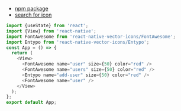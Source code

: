 - [npm package](https://www.npmjs.com/package/react-native-vector-icons)
- [search for icon](https://oblador.github.io/react-native-vector-icons/)

```js
import {useState} from 'react';
import {View} from 'react-native';
import FontAwesome from 'react-native-vector-icons/FontAwesome';
import Entypo from 'react-native-vector-icons/Entypo';
const App = () => {
  return (
    <View>
      <FontAwesome name="user" size={50} color="red" />
      <FontAwesome name="users" size={50} color="red" />
      <Entypo name="add-user" size={50} color="red" />
      <FontAwesome name="user" />
    </View>
  );
};
export default App;

```
